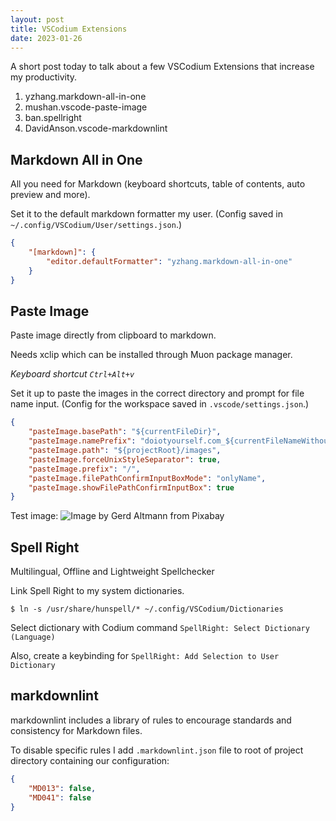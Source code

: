 ```yaml
---
layout: post
title: VSCodium Extensions
date: 2023-01-26
---
```


A short post today to talk about a few VSCodium Extensions that increase my productivity.

1. yzhang.markdown-all-in-one
2. mushan.vscode-paste-image
3. ban.spellright
4. DavidAnson.vscode-markdownlint

## Markdown All in One

All you need for Markdown (keyboard shortcuts, table of contents, auto preview and more).

Set it to the default markdown formatter my user. (Config saved in `~/.config/VSCodium/User/settings.json`.)

```json
{
    "[markdown]": {
        "editor.defaultFormatter": "yzhang.markdown-all-in-one"
    }
}
```

## Paste Image

Paste image directly from clipboard to markdown.

Needs xclip which can be installed through Muon package manager.

*Keyboard shortcut `Ctrl+Alt+v`*

Set it up to paste the images in the correct directory and prompt for file name input. (Config for the workspace saved in `.vscode/settings.json`.)

```json
{
    "pasteImage.basePath": "${currentFileDir}",
    "pasteImage.namePrefix": "doiotyourself.com_${currentFileNameWithoutExt}_",
    "pasteImage.path": "${projectRoot}/images",
    "pasteImage.forceUnixStyleSeparator": true,
    "pasteImage.prefix": "/",
    "pasteImage.filePathConfirmInputBoxMode": "onlyName",
    "pasteImage.showFilePathConfirmInputBox": true
}
```

Test image:
![Image by <a href="https://pixabay.com/users/geralt-9301/?utm_source=link-attribution&amp;utm_medium=referral&amp;utm_campaign=image&amp;utm_content=1927697">Gerd Altmann</a> from <a href="https://pixabay.com//?utm_source=link-attribution&amp;utm_medium=referral&amp;utm_campaign=image&amp;utm_content=1927697">Pixabay</a>](/../images/doiotyourself.com_2023-01-26-VSCodium-Extensions_IoT_hand.png)

## Spell Right

Multilingual, Offline and Lightweight Spellchecker

Link Spell Right to my system dictionaries.

```console
$ ln -s /usr/share/hunspell/* ~/.config/VSCodium/Dictionaries
```
Select dictionary with Codium command `SpellRight: Select Dictionary (Language)`

Also, create a keybinding for `SpellRight: Add Selection to User Dictionary`

## markdownlint

markdownlint includes a library of rules to encourage standards and consistency for Markdown files.

To disable specific rules I add `.markdownlint.json` file to root of project directory containing our configuration:

```json
{
    "MD013": false,
    "MD041": false
}
```
